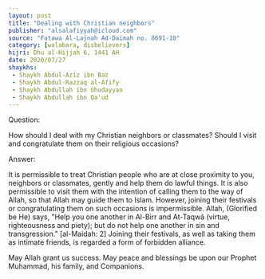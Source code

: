 ```yaml
---
layout: post
title: "Dealing with Christian neighbors"
publisher: "alsalafiyyah@icloud.com"
source: "Fatawa Al-Lajnah Ad-Daimah no. 8691-10"
category: [walabara, disbelievers]
hijri: Dhu al-Hijjah 6, 1441 AH
date: 2020/07/27
shaykhs: 
 - Shaykh Abdul-Aziz ibn Baz
 - Shaykh Abdul-Razzaq al-Afify
 - Shaykh Abdullah ibn Ghudayyan
 - Shaykh Abdullah ibn Qa'ud
---
```


Question: 
 
How should I deal with my Christian neighbors or classmates? Should I visit and congratulate them on their religious occasions?

Answer:

It is permissible to treat Christian people who are at close proximity to you, neighbors or classmates, gently and help them do lawful things. It is also permissible to visit them with the intention of calling them to the way of Allah, so that Allah may guide them to Islam. However, joining their festivals or congratulating them on such occasions is impermissible. Allah, (Glorified be He) says, "Help you one another in Al-Birr and At-Taqwâ (virtue, righteousness and piety); but do not help one another in sin and transgression." [al-Maidah: 2] Joining their festivals, as well as taking them as intimate friends, is regarded a form of forbidden alliance.

May Allah grant us success. May peace and blessings be upon our Prophet Muhammad, his family, and Companions.

